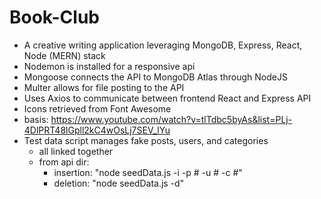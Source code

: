 # Book-Club
- A creative writing application leveraging MongoDB, Express, React, Node (MERN) stack
- Nodemon is installed for a responsive api
- Mongoose connects the API to MongoDB Atlas through NodeJS
- Multer allows for file posting to the API
- Uses Axios to communicate between frontend React and Express API
- Icons retrieved from Font Awesome
- basis: https://www.youtube.com/watch?v=tlTdbc5byAs&list=PLj-4DlPRT48lGpll2kC4wOsLj7SEV_lYu
- Test data script manages fake posts, users, and categories 
  - all linked together
  - from api dir: 
    - insertion: "node seedData.js -i -p # -u # -c #"
    - deletion: "node seedData.js -d"
